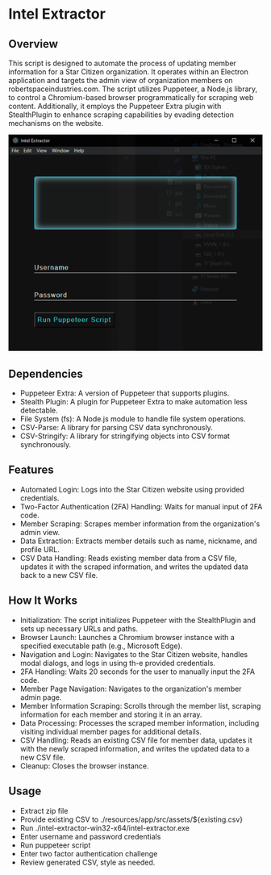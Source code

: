 # Intel Extractor

## Overview
This script is designed to automate the process of updating member information for a Star Citizen organization. It operates within an Electron application and targets the admin view of organization members on robertspaceindustries.com. The script utilizes Puppeteer, a Node.js library, to control a Chromium-based browser programmatically for scraping web content. Additionally, it employs the Puppeteer Extra plugin with StealthPlugin to enhance scraping capabilities by evading detection mechanisms on the website.

![](./src/assets/demo-gif.gif)

## Dependencies
  - Puppeteer Extra: A version of Puppeteer that supports plugins.
  - Stealth Plugin: A plugin for Puppeteer Extra to make automation less detectable.
  - File System (fs): A Node.js module to handle file system operations.
  - CSV-Parse: A library for parsing CSV data synchronously.
  - CSV-Stringify: A library for stringifying objects into CSV format synchronously.

## Features
  - Automated Login: Logs into the Star Citizen website using provided credentials.
  - Two-Factor Authentication (2FA) Handling: Waits for manual input of 2FA code.
  - Member Scraping: Scrapes member information from the organization's admin view.
  - Data Extraction: Extracts member details such as name, nickname, and profile URL.
  - CSV Data Handling: Reads existing member data from a CSV file, updates it with the scraped information, and writes the updated data back to a new CSV file.

## How It Works
  - Initialization: The script initializes Puppeteer with the StealthPlugin and sets up necessary URLs and paths.
  - Browser Launch: Launches a Chromium browser instance with a specified executable path (e.g., Microsoft Edge).
  - Navigation and Login: Navigates to the Star Citizen website, handles modal dialogs, and logs in using th-e provided credentials.
  - 2FA Handling: Waits 20 seconds for the user to manually input the 2FA code.
  - Member Page Navigation: Navigates to the organization's member admin page.
  - Member Information Scraping: Scrolls through the member list, scraping information for each member and storing it in an array.
  - Data Processing: Processes the scraped member information, including visiting individual member pages for additional details.
  - CSV Handling: Reads an existing CSV file for member data, updates it with the newly scraped information, and writes the updated data to a new CSV file.
  - Cleanup: Closes the browser instance.

## Usage
  - Extract zip file 
  - Provide existing CSV to ./resources/app/src/assets/${existing.csv}
  - Run ./intel-extractor-win32-x64/intel-extractor.exe
  - Enter username and password credentials
  - Run puppeteer script
  - Enter two factor authentication challenge
  - Review generated CSV, style as needed.  